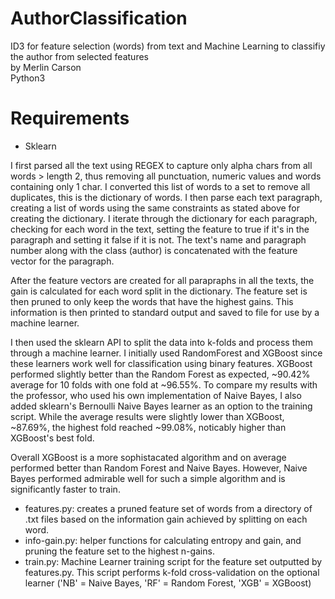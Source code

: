 # AuthorClassification
ID3 for feature selection (words) from text and Machine Learning to classifiy the author from selected features  
by Merlin Carson  
Python3  

# Requirements
* Sklearn

I first parsed all the text using REGEX to capture only alpha chars from all words > length 2, thus removing all punctuation, numeric values and words containing only 1 char. I converted this list of words to a set to remove all duplicates, this is the dictionary of words. I then parse each text paragraph, creating a list of words using the same constraints as stated above for creating the dictionary. I iterate through the dictionary for each paragraph, checking for each word in the text, setting the feature to true if it's in the paragraph and setting it false if it is not. The text's name and paragraph number along with the class (author) is concatenated with the feature vector for the paragraph.

After the feature vectors are created for all parapraphs in all the texts, the gain is calculated for each word split in the dictionary. The feature set is then pruned to only keep the words that have the highest gains. This information is then printed to standard output and saved to file for use by a machine learner.

I then used the sklearn API to split the data into k-folds and process them through a machine learner. I initially used RandomForest and XGBoost since these learners work well for classification using binary features. XGBoost performed slightly better than the Random Forest as expected, ~90.42% average for 10 folds with one fold at ~96.55%. To compare my results with the professor, who used his own implementation of Naive Bayes, I also added sklearn's Bernoulli Naive Bayes learner as an option to the training script. While the average results were slightly lower than XGBoost, ~87.69%, the highest fold reached ~99.08%, noticably higher than XGBoost's best fold. 

Overall XGBoost is a more sophistacated algorithm and on average performed better than Random Forest and Naive Bayes. However, Naive Bayes performed admirable well for such a simple algorithm and is significantly faster to train. 

- features.py: creates a pruned feature set of words from a directory of .txt files based on the information gain achieved by splitting on each word.
- info-gain.py: helper functions for calculating entropy and gain, and pruning the feature set to the highest n-gains.
- train.py: Machine Learner training script for the feature set outputted by features.py. This script performs k-fold cross-validation on the optional learner ('NB' = Naive Bayes, 'RF' = Random Forest, 'XGB' = XGBoost) 
